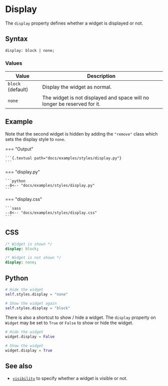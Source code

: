 # Display

The `display` property defines whether a widget is displayed or not.

## Syntax

```
display: block | none;
```

### Values

| Value             | Description                                                              |
|-------------------|--------------------------------------------------------------------------|
| `block` (default) | Display the widget as normal.                                            |
| `none`            | The widget is not displayed and space will no longer be reserved for it. |

## Example

Note that the second widget is hidden by adding the `"remove"` class which sets the display style to `none`.

=== "Output"

    ```{.textual path="docs/examples/styles/display.py"}
    ```

=== "display.py"

    ```python
    --8<-- "docs/examples/styles/display.py"
    ```

=== "display.css"

    ```sass
    --8<-- "docs/examples/styles/display.css"
    ```

## CSS

```sass
/* Widget is shown */
display: block;

/* Widget is not shown */
display: none;
```

## Python

```python
# Hide the widget
self.styles.display = "none"

# Show the widget again
self.styles.display = "block"
```

There is also a shortcut to show / hide a widget. The `display` property on `Widget` may be set to `True` or `False` to show or hide the widget.

```python
# Hide the widget
widget.display = False

# Show the widget
widget.display = True
```

## See also

 - [`visibility`](./visibility.md) to specify whether a widget is visible or not.
